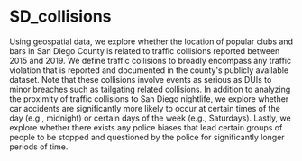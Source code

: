 # SD_collisions
Using geospatial data, we explore whether the location of popular clubs and bars in San Diego County is related to traffic collisions reported between 2015 and 2019. We define traffic collisions to broadly encompass any traffic violation that is reported and documented in the county's publicly available dataset. Note that these collisions involve events as serious as DUIs to minor breaches such as tailgating related collisions. In addition to analyzing the proximity of traffic collisions to San Diego nightlife, we explore whether car accidents are significantly more likely to occur at certain times of the day (e.g., midnight) or certain days of the week (e.g., Saturdays). Lastly, we explore whether there exists any police biases that lead certain groups of people to be stopped and questioned by the police for significantly longer periods of time. 
